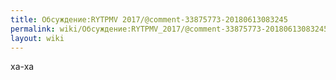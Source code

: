 ```yaml
---
title: Обсуждение:RYTPMV 2017/@comment-33875773-20180613083245
permalink: wiki/Обсуждение:RYTPMV_2017/@comment-33875773-20180613083245/
layout: wiki
---
```


ха-ха
